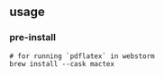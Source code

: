 
## usage

### pre-install

```shell
# for running `pdflatex` in webstorm
brew install --cask mactex
```
